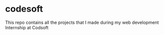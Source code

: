 # codesoft
This repo contains all the projects that I made during my web development Internship at Codsoft
